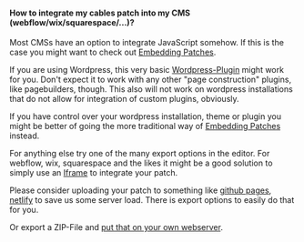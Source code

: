 #### How to integrate my cables patch into my CMS (webflow/wix/squarespace/...)?

Most CMSs have an option to integrate JavaScript somehow. If this is the case you might want to check out [Embedding Patches](../../../4_export_embed/dev_embed/dev_embed).

If you are using Wordpress, this very basic [Wordpress-Plugin](https://github.com/cables-gl/cables-wordpress-plugin) might work for you. Don't  expect it to work with any other "page construction" plugins, like pagebuilders, though. This  also will not work on wordpress installations that do not allow for integration of custom  plugins, obviously.

If you have control over your wordpress installation, theme or plugin you might be  better of going the more traditional way of [Embedding Patches](../../../4_export_embed/dev_embed/dev_embed) instead.

For anything else try one of the many export options in the editor. For webflow, wix, squarespace and the likes it might be a good solution to simply use an [Iframe](https://www.w3schools.com/tags/tag_iframe.asp) to integrate your patch.

Please consider uploading your patch to something like [github pages](https://pages.github.com/), [netlify](https://www.netlify.com/) to save us some server load. There is export options to easily do that for you. 

Or export a ZIP-File  and [put that on your own webserver](../../../4_export_embed/dev_embed_webservers/dev_embed_webservers).
